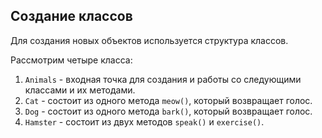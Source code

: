 ## Создание классов

Для создания новых объектов используется структура классов.

Рассмотрим четыре класса:

1. `Animals` - входная точка для создания и работы со следующими классами и их методами.
2. `Cat` - состоит из одного метода `meow()`, который возвращает голос.
3. `Dog` - состоит из одного метода `bark()`, который возвращает голос.
4. `Hamster` - состоит из двух методов `speak()` и `exercise()`.